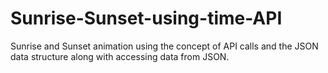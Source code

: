 # Sunrise-Sunset-using-time-API
Sunrise and Sunset animation using the concept of API calls and the JSON data structure along with accessing data from JSON. 
